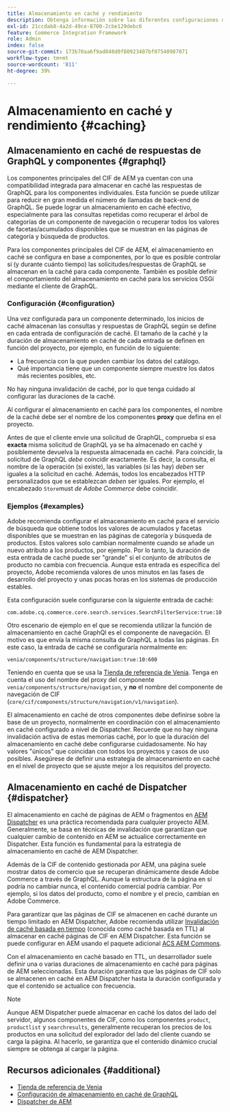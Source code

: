 ```yaml
---
title: Almacenamiento en caché y rendimiento
description: Obtenga información sobre las diferentes configuraciones disponibles para habilitar GraphQL y el almacenamiento en caché de contenido para optimizar el rendimiento de su implementación comercial.
exl-id: 21ccdab8-4a2d-49ce-8700-2cbe129debc6
feature: Commerce Integration Framework
role: Admin
index: false
source-git-commit: 173b70aa6f9ad848d0f80923407bf07540987071
workflow-type: tm+mt
source-wordcount: '811'
ht-degree: 39%

---
```


# Almacenamiento en caché y rendimiento {#caching}

## Almacenamiento en caché de respuestas de GraphQL y componentes {#graphql}

Los componentes principales del CIF de AEM ya cuentan con una compatibilidad integrada para almacenar en caché las respuestas de GraphQL para los componentes individuales. Esta función se puede utilizar para reducir en gran medida el número de llamadas de back-end de GraphQL. Se puede lograr un almacenamiento en caché efectivo, especialmente para las consultas repetidas como recuperar el árbol de categorías de un componente de navegación o recuperar todos los valores de facetas/acumulados disponibles que se muestran en las páginas de categoría y búsqueda de productos.

Para los componentes principales del CIF de AEM, el almacenamiento en caché se configura en base a componentes, por lo que es posible controlar si (y durante cuánto tiempo) las solicitudes/respuestas de GraphQL se almacenan en la caché para cada componente. También es posible definir el comportamiento del almacenamiento en caché para los servicios OSGi mediante el cliente de GraphQL.

### Configuración {#configuration}

Una vez configurada para un componente determinado, los inicios de caché almacenan las consultas y respuestas de GraphQL según se define en cada entrada de configuración de caché. El tamaño de la caché y la duración de almacenamiento en caché de cada entrada se definen en función del proyecto, por ejemplo, en función de lo siguiente:

* La frecuencia con la que pueden cambiar los datos del catálogo.
* Qué importancia tiene que un componente siempre muestre los datos más recientes posibles, etc.

No hay ninguna invalidación de caché, por lo que tenga cuidado al configurar las duraciones de la caché.

Al configurar el almacenamiento en caché para los componentes, el nombre de la caché debe ser el nombre de los componentes **proxy** que defina en el proyecto.

Antes de que el cliente envíe una solicitud de GraphQL, comprueba si esa **exacta** misma solicitud de GraphQL ya se ha almacenado en caché y posiblemente devuelva la respuesta almacenada en caché. Para coincidir, la solicitud de GraphQL _debe_ coincidir exactamente. Es decir, la consulta, el nombre de la operación (si existe), las variables (si las hay) _deben_ ser iguales a la solicitud en caché. Además, todos los encabezados HTTP personalizados que se establezcan _deben_ ser iguales. Por ejemplo, el encabezado `Store`must _de Adobe Commerce_ debe coincidir.

### Ejemplos {#examples}

Adobe recomienda configurar el almacenamiento en caché para el servicio de búsqueda que obtiene todos los valores de acumulados y facetas disponibles que se muestran en las páginas de categoría y búsqueda de productos. Estos valores solo cambian normalmente cuando se añade un nuevo atributo a los productos, por ejemplo. Por lo tanto, la duración de esta entrada de caché puede ser &quot;grande&quot; si el conjunto de atributos de producto no cambia con frecuencia. Aunque esta entrada es específica del proyecto, Adobe recomienda valores de unos minutos en las fases de desarrollo del proyecto y unas pocas horas en los sistemas de producción estables.

Esta configuración suele configurarse con la siguiente entrada de caché:

```
com.adobe.cq.commerce.core.search.services.SearchFilterService:true:10:3600
```

Otro escenario de ejemplo en el que se recomienda utilizar la función de almacenamiento en caché GraphQl es el componente de navegación. El motivo es que envía la misma consulta de GraphQL a todas las páginas. En este caso, la entrada de caché se configuraría normalmente en:

```
venia/components/structure/navigation:true:10:600
```

Teniendo en cuenta que se usa la [Tienda de referencia de Venia](https://github.com/adobe/aem-cif-guides-venia). Tenga en cuenta el uso del nombre del proxy del componente `venia/components/structure/navigation`, y **no** el nombre del componente de navegación de CIF (`core/cif/components/structure/navigation/v1/navigation`).

El almacenamiento en caché de otros componentes debe definirse sobre la base de un proyecto, normalmente en coordinación con el almacenamiento en caché configurado a nivel de Dispatcher. Recuerde que no hay ninguna invalidación activa de estas memorias caché, por lo que la duración del almacenamiento en caché debe configurarse cuidadosamente. No hay valores &quot;únicos&quot; que coincidan con todos los proyectos y casos de uso posibles. Asegúrese de definir una estrategia de almacenamiento en caché en el nivel de proyecto que se ajuste mejor a los requisitos del proyecto.

## Almacenamiento en caché de Dispatcher {#dispatcher}

El almacenamiento en caché de páginas de AEM o fragmentos en [AEM Dispatcher](https://experienceleague.adobe.com/docs/experience-manager-dispatcher/using/dispatcher.html?lang=es) es una práctica recomendada para cualquier proyecto AEM. Generalmente, se basa en técnicas de invalidación que garantizan que cualquier cambio de contenido en AEM se actualice correctamente en Dispatcher. Esta función es fundamental para la estrategia de almacenamiento en caché de AEM Dispatcher.

Además de la CIF de contenido gestionada por AEM, una página suele mostrar datos de comercio que se recuperan dinámicamente desde Adobe Commerce a través de GraphQL. Aunque la estructura de la página en sí podría no cambiar nunca, el contenido comercial podría cambiar. Por ejemplo, si los datos del producto, como el nombre y el precio, cambian en Adobe Commerce.

Para garantizar que las páginas de CIF se almacenen en caché durante un tiempo limitado en AEM Dispatcher, Adobe recomienda utilizar [Invalidación de caché basada en tiempo](https://experienceleague.adobe.com/docs/experience-manager-dispatcher/using/configuring/dispatcher-configuration.html?lang=es#configuring-time-based-cache-invalidation-enablettl) (conocida como caché basada en TTL) al almacenar en caché páginas de CIF en AEM Dispatcher. Esta función se puede configurar en AEM usando el paquete adicional [ACS AEM Commons](https://adobe-consulting-services.github.io/acs-aem-commons/).

Con el almacenamiento en caché basado en TTL, un desarrollador suele definir una o varias duraciones de almacenamiento en caché para páginas de AEM seleccionadas. Esta duración garantiza que las páginas de CIF solo se almacenen en caché en AEM Dispatcher hasta la duración configurada y que el contenido se actualice con frecuencia.

>[!NOTE]
>
>Aunque AEM Dispatcher puede almacenar en caché los datos del lado del servidor, algunos componentes de CIF, como los componentes `product`, `productlist` y `searchresults`, generalmente recuperan los precios de los productos en una solicitud del explorador del lado del cliente cuando se carga la página. Al hacerlo, se garantiza que el contenido dinámico crucial siempre se obtenga al cargar la página.

## Recursos adicionales {#additional}

* [Tienda de referencia de Venia](https://github.com/adobe/aem-cif-guides-venia)
* [Configuración de almacenamiento en caché de GraphQL](https://github.com/adobe/commerce-cif-graphql-client#caching)
* [Dispatcher de AEM](https://experienceleague.adobe.com/docs/experience-manager-dispatcher/using/dispatcher.html?lang=es)
